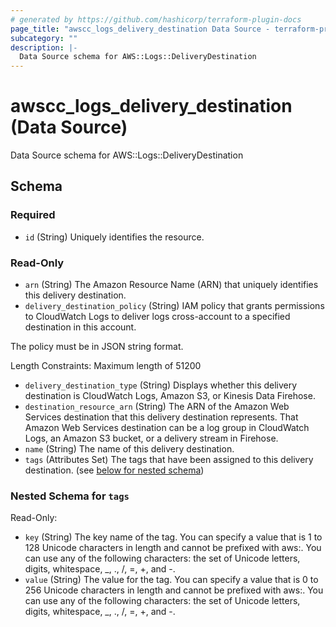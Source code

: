 ```yaml
---
# generated by https://github.com/hashicorp/terraform-plugin-docs
page_title: "awscc_logs_delivery_destination Data Source - terraform-provider-awscc"
subcategory: ""
description: |-
  Data Source schema for AWS::Logs::DeliveryDestination
---
```


# awscc_logs_delivery_destination (Data Source)

Data Source schema for AWS::Logs::DeliveryDestination



<!-- schema generated by tfplugindocs -->
## Schema

### Required

- `id` (String) Uniquely identifies the resource.

### Read-Only

- `arn` (String) The Amazon Resource Name (ARN) that uniquely identifies this delivery destination.
- `delivery_destination_policy` (String) IAM policy that grants permissions to CloudWatch Logs to deliver logs cross-account to a specified destination in this account.

The policy must be in JSON string format.

Length Constraints: Maximum length of 51200
- `delivery_destination_type` (String) Displays whether this delivery destination is CloudWatch Logs, Amazon S3, or Kinesis Data Firehose.
- `destination_resource_arn` (String) The ARN of the Amazon Web Services destination that this delivery destination represents. That Amazon Web Services destination can be a log group in CloudWatch Logs, an Amazon S3 bucket, or a delivery stream in Firehose.
- `name` (String) The name of this delivery destination.
- `tags` (Attributes Set) The tags that have been assigned to this delivery destination. (see [below for nested schema](#nestedatt--tags))

<a id="nestedatt--tags"></a>
### Nested Schema for `tags`

Read-Only:

- `key` (String) The key name of the tag. You can specify a value that is 1 to 128 Unicode characters in length and cannot be prefixed with aws:. You can use any of the following characters: the set of Unicode letters, digits, whitespace, _, ., /, =, +, and -.
- `value` (String) The value for the tag. You can specify a value that is 0 to 256 Unicode characters in length and cannot be prefixed with aws:. You can use any of the following characters: the set of Unicode letters, digits, whitespace, _, ., /, =, +, and -.
